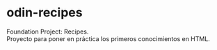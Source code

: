 # odin-recipes
Foundation Project: Recipes.  
Proyecto para poner en práctica los primeros conocimientos en HTML.